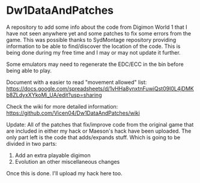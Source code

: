 # Dw1DataAndPatches
A repository to add some info about the code from Digimon World 1 that I have not seen anywhere yet and some patches to fix some errors from the game.
This was possible thanks to SydMontage repository providing information to be able to find/discover the location of the code. 
This is being done during my free time and I may or may not update it further.

Some emulators may need to regenerate the EDC/ECC in the bin before being able to play.

Document with a easier to read "movement allowed" list: https://docs.google.com/spreadsheets/d/1vHHa8ynxtnFuwiQst09I0L4jDMKb8ZLdyxXYkoMi_UA/edit?usp=sharing

Check the wiki for more detailed information: 
https://github.com/Vicen04/Dw1DataAndPatches/wiki

Update: All of the patches that fix/improve code from the original game that are included in either my hack or Maeson's hack have been uploaded. The only part left is the code that adds/expands stuff. Which is going to be divided in two parts:

1. Add an extra playable digimon
2. Evolution an other miscellaneous changes

Once this is done. I'll upload my hack here too.
